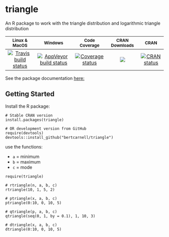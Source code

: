 # triangle
An R package to work with the triangle distribution and logarithmic triangle distribution

|<sub>Linux & MacOS</sub>|<sub>Windows</sub>|<sub>Code Coverage</sub>|<sub>CRAN Downloads</sub>|<sub>CRAN</sub>|
|:---:|:---:|:---:|:---:|:---:|
|[![Travis build status](https://travis-ci.org/bertcarnell/triangle.svg?branch=master)](https://travis-ci.org/bertcarnell/triangle)|[![AppVeyor build status](https://ci.appveyor.com/api/projects/status/github/bertcarnell/triangle?branch=master&svg=true)](https://ci.appveyor.com/project/bertcarnell/triangle)|[![Coverage status](https://codecov.io/gh/bertcarnell/triangle/branch/master/graph/badge.svg)](https://codecov.io/github/bertcarnell/triangle?branch=master)|[![](https://cranlogs.r-pkg.org/badges/triangle)](https://cran.r-project.org/package=triangle)|[![CRAN status](https://www.r-pkg.org/badges/version/triangle)](https://cran.r-project.org/package=triangle)|

See the package documentation [here:](https://bertcarnell.github.io/triangle/)

## Getting Started

Install the R package:

```
# Stable CRAN version
install.packages(triangle)

# OR development version from GitHub
require(devtools)
devtools::install_github("bertcarnell/triangle")
```

use the functions:

- `a` = minimum
- `b` = maximum
- `c` = mode

```
require(triangle)

# rtriangle(n, a, b, c)
rtriangle(10, 1, 5, 2)

# ptriangle(x, a, b, c)
ptriangle(0:10, 0, 10, 5)

# qtriangle(p, a, b, c)
qtriangle(seq(0, 1, by = 0.1), 1, 10, 3)

# dtriangle(x, a, b, c)
dtriangle(0:10, 0, 10, 5)

```
